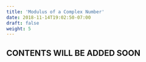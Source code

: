 ```yaml
---
title: 'Modulus of a Complex Number'
date: 2018-11-14T19:02:50-07:00
draft: false
weight: 5
---
```

## CONTENTS WILL BE ADDED SOON